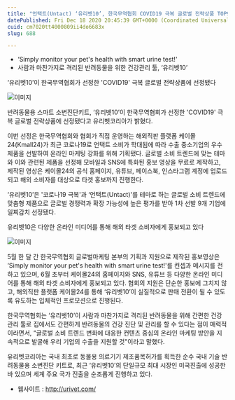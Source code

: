 ```yaml
---
title: "언택트(Untact) ‘유리벳10’, 한국무역협회 COVID19 극복 글로벌 전략상품 TOP9 선정"
datePublished: Fri Dec 18 2020 20:45:39 GMT+0000 (Coordinated Universal Time)
cuid: cm7020tt4000809ii4do6683x
slug: 688

---
```



- ‘Simply monitor your pet's health with smart urine test!'
- 사람과 마찬가지로 격리된 반려동물을 위한 건강관리 툴, ‘유리벳10’

‘유리벳10’이 한국무역협회가 선정한 'COVID19' 극복 글로벌 전략상품에 선정됐다

![이미지](https://cdn.hashnode.com/res/hashnode/image/upload/v1739252480224/e9718d85-3dc1-4bb6-85db-be33c04eeba7.jpeg)

반려동물용 스마트 소변진단키트, ‘유리벳10’이 한국무역협회가 선정한 'COVID19' 극복 글로벌 전략상품에 선정됐다고 유리벳코리아가 밝혔다.

이번 선정은 한국무역협회와 협회가 직접 운영하는 해외직판 플랫폼 케이몰24(Kmall24)가 최근 코로나19로 언택트 소비가 학대됨에 따라 수출 중소기업의 우수 제품을 선발하여 온라인 마케팅 강화를 위해 기획됐다. 글로벌 소비 트렌드에 맞는 테마와 이와 관련된 제품을 선정해 모바일과 SNS에 특화된 홍보 영상을 무료로 제작하고, 제작된 영상은 케이몰24의 공식 홈페이지, 유튜브, 페이스북, 인스타그램 계정에 업로드되고 해외 소비자를 대상으로 타겟 홍보까지 진행한다.

‘유리벳10’은 '코로나19 극복'과 ‘언택트(Untact)'를 테마로 하는 글로벌 소비 트렌드에 맞춤형 제품으로 글로벌 경쟁력과 확장 가능성에 높은 평가를 받아 1차 선발 9개 기업에 일찌감치 선정됐다.

유리벳10은 다양한 온라인 미디어를 통해 해외 타겟 소비자에게 홍보되고 있다

![이미지](https://cdn.hashnode.com/res/hashnode/image/upload/v1739252482860/f051cb0b-a92a-4ce0-a7b1-9657b1cc558b.png)

5월 한 달 간 한국무역협회 글로벌마케팅 본부의 기획과 지원으로 제작된 홍보영상은 ‘Simply monitor your pet's health with smart urine test!'를 컨셉과 메시지를 전하고 있으며, 6월 초부터 케이몰24의 홈페이지와 SNS, 유튜브 등 다양한 온라인 미디어를 통해 해외 타겟 소비자에게 홍보되고 있다. 협회의 지원은 단순한 홍보에 그치지 않고, 해외직판 플랫폼 케이몰24를 통해 ‘유리벳10’이 실질적으로 판매 전환이 될 수 있도록 유도하는 입체적인 프로모션으로 진행된다.

한국무역협회는 ‘유리벳10’이 사람과 마찬가지로 격리된 반려동물을 위해 간편한 건강관리 툴로 집에서도 간편하게 반려동물의 건강 진단 및 관리를 할 수 있다는 점이 매력적이라면서, “글로벌 소비 트렌드 변화에 대응한 컨텐츠 중심의 온라인 마케팅 방안을 지속적으로 발굴해 우리 기업의 수출을 지원할 것"이라고 말했다.

유리벳코리아는 국내 최초로 동물용 의료기기 제조품목허가를 획득한 순수 국내 기술 반려동물용 소변진단 키트로, 최근 ‘유리벳10’의 단일규모 최대 시장인 미국진출에 성공한 바 있으며 세계 주요 국가 진출을 순조롭게 진행하고 있다.

- 웹사이트 : http://urivet.com/